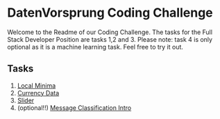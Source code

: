 # DatenVorsprung Coding Challenge

Welcome to the Readme of our Coding Challenge. The tasks for the Full Stack Developer
Position are tasks 1,2 and 3. Please note: task 4 is only optional as it is a machine
learning task. Feel free to try it out.

## Tasks
1. [Local Minima](finding_local_minima)
2. [Currency Data](currency_data)
3. [Slider](slider)
4. (optional!!) [Message Classification Intro](message_classification) 


